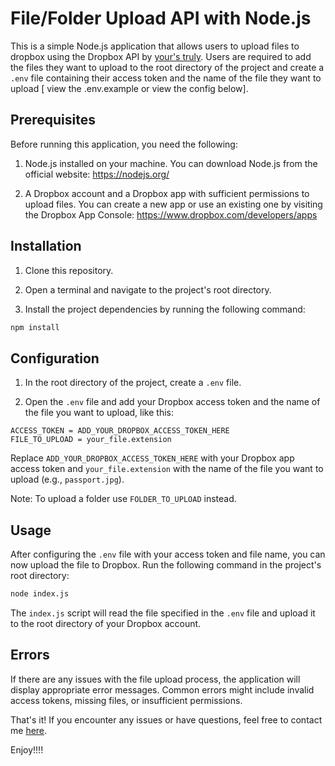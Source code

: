 # File/Folder Upload API with Node.js 

This is a simple Node.js application that allows users to upload files to dropbox using the Dropbox API by <a href="github.com/darksuei">your's truly</a>. Users are required to add the files they want to upload to the root directory of the project and create a `.env` file containing their access token and the name of the file they want to upload [ view the .env.example or view the config below].

## Prerequisites

Before running this application, you need the following:

1. Node.js installed on your machine. You can download Node.js from the official website: https://nodejs.org/

2. A Dropbox account and a Dropbox app with sufficient permissions to upload files. You can create a new app or use an existing one by visiting the Dropbox App Console: https://www.dropbox.com/developers/apps

## Installation

1. Clone this repository.

2. Open a terminal and navigate to the project's root directory.

3. Install the project dependencies by running the following command:

```bash
npm install 
```

## Configuration

1. In the root directory of the project, create a `.env` file.

2. Open the `.env` file and add your Dropbox access token and the name of the file you want to upload, like this:

```plaintext
ACCESS_TOKEN = ADD_YOUR_DROPBOX_ACCESS_TOKEN_HERE
FILE_TO_UPLOAD = your_file.extension
```

Replace `ADD_YOUR_DROPBOX_ACCESS_TOKEN_HERE` with your Dropbox app access token and `your_file.extension` with the name of the file you want to upload (e.g., `passport.jpg`).

Note: To upload a folder use `FOLDER_TO_UPLOAD` instead.
## Usage

After configuring the `.env` file with your access token and file name, you can now upload the file to Dropbox. Run the following command in the project's root directory:

```bash
node index.js
```

The `index.js` script will read the file specified in the `.env` file and upload it to the root directory of your Dropbox account.

## Errors 

If there are any issues with the file upload process, the application will display appropriate error messages. Common errors might include invalid access tokens, missing files, or insufficient permissions.


That's it! If you encounter any issues or have questions, feel free to contact me <a href="mailto:folarinraphael@outlook.com">here</a>.

Enjoy!!!!
